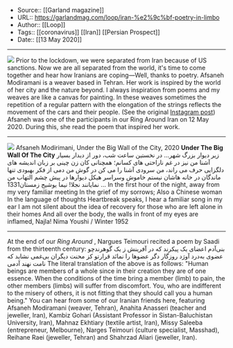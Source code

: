 ﻿
  * Source:: [[Garland magazine]]
  * URL:: https://garlandmag.com/loop/iran-%e2%9c%bf-poetry-in-limbo
  * Author:: [[Loop]]
  * Tags:: [[coronavirus]] [[Iran]] [[Persian Prospect]]
  * Date:: [[13 May 2020]]


* * *
![](https://garlandmag.com/wp-content/uploads/2020/05/95554380_661363907984078_8932976473791317009_n.jpg)
Prior to the lockdown, we were separated from Iran because of US sanctions. Now we are all separated from the world, it's time to come together and hear how Iranians are coping—Well, thanks to poetry.
Afsaneh Modiramani is a weaver based in Tehran. Her work is inspired by the world of her city and the nature beyond.
I always inspiration from poems and my weaves are like a canvas for painting. In these weaves sometimes the repetition of a regular pattern with the elongation of the strings reflects the movement of the cars and their people. (See the original [Instagram post](https://www.instagram.com/p/B_xUFrFgPK_/))
Afsaneh was one of the participants in our Ring Around Iran on 12 May 2020. During this, she read the poem that inspired her work.
* * *
![](https://garlandmag.com/wp-content/uploads/2020/05/UnderTheBigWallOfTheCity-315x1024.jpg)
Afsaneh Modirimani, Under the Big Wall of the City, 2020
 **Under The Big Wall Of The City**
زیر دیوار بزرگ شهر…
در نخستین ساعت شب، دور از دیدار بسیار آشنا من نیز
در غم ناراحتی های کسانم؛
همچنانی کان زن چینی
بر زبان اندیشه های دلگزایی حرف می راند،
من سرودی آشنا را می کن در گوش
من دمی از فکر بهبودی تنها ماندگان در خانه هاشان نیستم
خاموش
وسراسر هيكل ديوارها در پيش چشم التهاب من نمايانند
نجلا!
نيما يوشيج
زمستان1331 
… In the first hour of the night, away from my very familiar meeting
In the grief of my sorrows;
Also a Chinese woman
In the language of thoughts
Heartbreak speaks,
I hear a familiar song in my ear
I am not silent about the idea of recovery for those who are left alone in their homes
And all over the body, the walls in front of my eyes are inflamed,
Najla!
Nima Youshi / Winter 1952
* * *
At the end of our _Ring Around_ , Nargues Teimouri recited a poem by Saadi from the thirteenth century:
بنی‌آدم اعضای یک پیکرند
که در آفرينش ز یک گوهرندچو عضوى به‌درد آورَد روزگار
دگر عضوها را نمانَد قرارتو کز محنت دیگران بی‌غمی
نشاید که نامت نهند آدمی
The literal translation of the above is as follows:
"Human beings are members of a whole since in their creation they are of one essence. When the conditions of the time bring a member (limb) to pain, the other members (limbs) will suffer from discomfort. You, who are indifferent to the misery of others, it is not fitting that they should call you a human being."
You can hear from some of our Iranian friends here, featuring Afsaneh Modiramani (weaver, Tehran), Anahita Anasseri (teacher and jeweller, Iran), Kambiz Gohari (Assistant Professor in Sistan-Baluchistan University, Iran), Mahnaz Ekhtiary (textile artist, Iran), Missy Saleeba (entrepreneur, Melbourne), Narges Teimouri (culture specialist, Masshad), Reihane Raei (jeweller, Tehran) and Shahrzad Aliari (jeweller, Iran).
 
 
